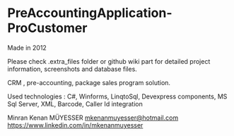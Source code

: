 # PreAccountingApplication-ProCustomer

Made in 2012

Please check .extra_files folder or github wiki part for detailed project information, screenshots and database files.

CRM , pre-accounting, package sales program solution. 

Used technologies : C#, Winforms, LinqtoSql, Devexpress components, MS Sql Server, XML, Barcode, Caller Id integration 

Minran Kenan MÜYESSER
mkenanmuyesser@hotmail.com
https://www.linkedin.com/in/mkenanmuyesser